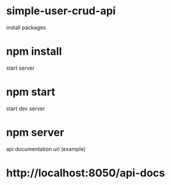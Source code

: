 # simple-user-crud-api

install packages

# npm install

start server

# npm start

start dev server
# npm server

api documentation url (example)
# http://localhost:8050/api-docs